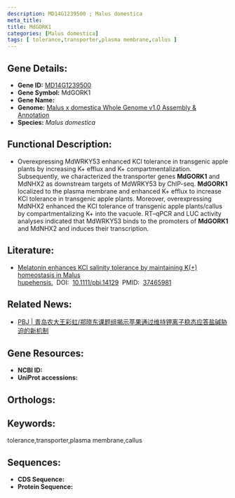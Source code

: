 ```yaml
---
description: MD14G1239500 ; Malus domestica
meta_title:
title: MdGORK1
categories: [Malus domestica]
tags: [ tolerance,transporter,plasma membrane,callus ]
---
```


## Gene Details:
- **Gene ID:**	[MD14G1239500]()
- **Gene Symbol:** MdGORK1
- **Gene Name:** 
- **Genome:** [Malus x domestica Whole Genome v1.0 Assembly & Annotation]()
- **Species:** *Malus domestica*

## Functional Description:
   - Overexpressing MdWRKY53 enhanced KCl tolerance in transgenic apple plants by increasing K+ efflux and K+ compartmentalization. Subsequently, we characterized the transporter genes **MdGORK1** and MdNHX2 as downstream targets of MdWRKY53 by ChIP-seq. **MdGORK1** localized to the plasma membrane and enhanced K+ efflux to increase KCl tolerance in transgenic apple plants. Moreover, overexpressing MdNHX2 enhanced the KCl tolerance of transgenic apple plants/callus by compartmentalizing K+ into the vacuole. RT–qPCR and LUC activity analyses indicated that MdWRKY53 binds to the promoters of **MdGORK1** and MdNHX2 and induces their transcription.

## Literature:
   - [Melatonin enhances KCl salinity tolerance by maintaining K(+) homeostasis in Malus hupehensis.]( https://onlinelibrary.wiley.com/doi/10.1111/pbi.14129)&nbsp;&nbsp;DOI:&nbsp;&nbsp;[10.1111/pbi.14129](https://onlinelibrary.wiley.com/doi/10.1111/pbi.14129)&nbsp;&nbsp;PMID:&nbsp;&nbsp;[37465981](https://pubmed.ncbi.nlm.nih.gov/37465981/)

## Related News:
   - [PBJ | 青岛农大王彩虹/郑晓东课题组揭示苹果通过维持钾离子稳态应答盐碱胁迫的新机制](https://mp.weixin.qq.com/s/CNYAAeS_QySFgTeLYa2O3Q)

## Gene Resources:
- **NCBI ID:** [](https://www.ncbi.nlm.nih.gov/gene/?term=)
- **UniProt accessions:** [](https://www.uniprot.org/uniprotkb//entry)

## Orthologs:

## Keywords:
tolerance,transporter,plasma membrane,callus

## Sequences:
- **CDS Sequence:**
- **Protein Sequence:**
